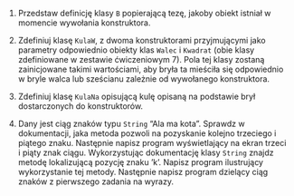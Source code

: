 1. Przedstaw definicję klasy `B` popierającą tezę, jakoby obiekt istniał w momencie wywołania konstruktora.

2. Zdefiniuj klasę `KulaW`, z dwoma konstruktorami przyjmującymi jako parametry odpowiednio obiekty klas `Walec` i `Kwadrat` (obie klasy zdefiniowane w zestawie ćwiczeniowym 7). Pola tej klasy zostaną zainicjowane takimi wartościami, aby bryła ta mieściła się odpowiednio w bryle walca lub sześcianu zależnie od wywołanego konstruktora.

3. Zdefiniuj klasę `KulaNa` opisującą kulę opisaną na podstawie brył dostarczonych do konstruktorów.

4. Dany jest ciąg znaków typu `String` “Ala ma kota”. Sprawdz w dokumentacji, jaka metoda pozwoli na pozyskanie kolejno trzeciego i piątego znaku. Następnie napisz program wyświetlający na ekran trzeci i piąty znak ciągu. Wykorzystując dokumentację klasy `String` znajdz metodę lokalizującą pozycję znaku ’k’. Napisz program ilustrujący wykorzystanie tej metody. Następnie napisz program dzielący ciąg znaków z pierwszego zadania na wyrazy.